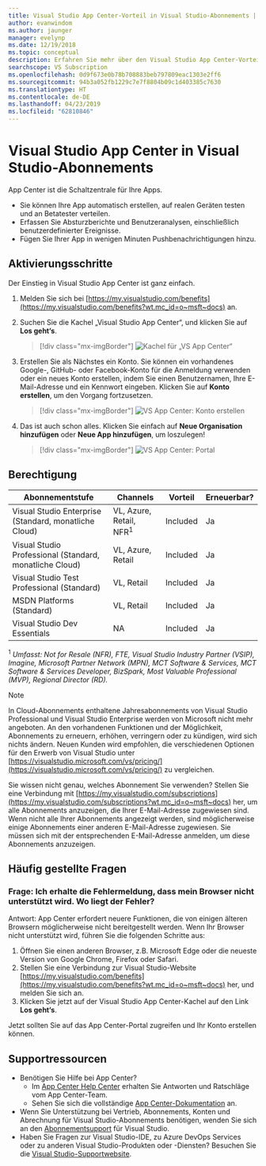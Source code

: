 ```yaml
---
title: Visual Studio App Center-Vorteil in Visual Studio-Abonnements | Microsoft-Dokumentation
author: evanwindom
ms.author: jaunger
manager: evelynp
ms.date: 12/19/2018
ms.topic: conceptual
description: Erfahren Sie mehr über den Visual Studio App Center-Vorteil, der in Visual Studio-Abonnements enthalten ist.
searchscope: VS Subscription
ms.openlocfilehash: 0d9f673e0b78b708883beb797809eac1303e2ff6
ms.sourcegitcommit: 94b3a052fb1229c7e7f8804b09c1d403385c7630
ms.translationtype: HT
ms.contentlocale: de-DE
ms.lasthandoff: 04/23/2019
ms.locfileid: "62810846"
---
```

# <a name="visual-studio-app-center-in-visual-studio-subscriptions"></a>Visual Studio App Center in Visual Studio-Abonnements

App Center ist die Schaltzentrale für Ihre Apps.

- Sie können Ihre App automatisch erstellen, auf realen Geräten testen und an Betatester verteilen.
- Erfassen Sie Absturzberichte und Benutzeranalysen, einschließlich benutzerdefinierter Ereignisse.
- Fügen Sie Ihrer App in wenigen Minuten Pushbenachrichtigungen hinzu.

## <a name="activation-steps"></a>Aktivierungsschritte
Der Einstieg in Visual Studio App Center ist ganz einfach.
1. Melden Sie sich bei [https://my.visualstudio.com/benefits](https://my.visualstudio.com/benefits?wt.mc_id=o~msft~docs) an.

2. Suchen Sie die Kachel „Visual Studio App Center“, und klicken Sie auf **Los geht‘s**.
    > [!div class="mx-imgBorder"]
    > ![Kachel für „VS App Center“](_img/vs-app-center/vs-app-center-tile.png)

3. Erstellen Sie als Nächstes ein Konto.  Sie können ein vorhandenes Google-, GitHub- oder Facebook-Konto für die Anmeldung verwenden oder ein neues Konto erstellen, indem Sie einen Benutzernamen, Ihre E-Mail-Adresse und ein Kennwort eingeben.  Klicken Sie auf **Konto erstellen**, um den Vorgang fortzusetzen.
    > [!div class="mx-imgBorder"]
    > ![VS App Center: Konto erstellen](_img/vs-app-center/vs-app-center-create-account.png)

4. Das ist auch schon alles.  Klicken Sie einfach auf **Neue Organisation hinzufügen** oder **Neue App hinzufügen**, um loszulegen!
    > [!div class="mx-imgBorder"]
    > ![VS App Center: Portal](_img/vs-app-center/vs-app-center-portal.png)

## <a name="eligibility"></a>Berechtigung

| Abonnementstufe                                                 |     Channels                                            | Vorteil                                                          | Erneuerbar?    |
|--------------------------------------------------------------------|---------------------------------------------------------|------------------------------------------------------------------|---------------|
| Visual Studio Enterprise (Standard, monatliche Cloud)   | VL, Azure, Retail, NFR<sup>1</sup> | Included       |  Ja          |
| Visual Studio Professional (Standard, monatliche Cloud) | VL, Azure, Retail                                       | Included                                                            |Ja |
| Visual Studio Test Professional (Standard)                         | VL, Retail                                              | Included                                                            |Ja |
| MSDN Platforms (Standard)                                          | VL, Retail                                              | Included                                                            |Ja |
| Visual Studio Dev Essentials | NA  | Included                                                            |Ja |

<sup>1</sup> *Umfasst:  Not for Resale (NFR), FTE, Visual Studio Industry Partner (VSIP), Imagine, Microsoft Partner Network (MPN), MCT Software & Services, MCT Software & Services Developer, BizSpark, Most Valuable Professional (MVP), Regional Director (RD).*

> [!NOTE]
> In Cloud-Abonnements enthaltene Jahresabonnements von Visual Studio Professional und Visual Studio Enterprise werden von Microsoft nicht mehr angeboten. An den vorhandenen Funktionen und der Möglichkeit, Abonnements zu erneuern, erhöhen, verringern oder zu kündigen, wird sich nichts ändern. Neuen Kunden wird empfohlen, die verschiedenen Optionen für den Erwerb von Visual Studio unter [https://visualstudio.microsoft.com/vs/pricing/](https://visualstudio.microsoft.com/vs/pricing/) zu vergleichen.

Sie wissen nicht genau, welches Abonnement Sie verwenden?  Stellen Sie eine Verbindung mit [https://my.visualstudio.com/subscriptions](https://my.visualstudio.com/subscriptions?wt.mc_id=o~msft~docs) her, um alle Abonnements anzuzeigen, die Ihrer E-Mail-Adresse zugewiesen sind. Wenn nicht alle Ihrer Abonnements angezeigt werden, sind möglicherweise einige Abonnements einer anderen E-Mail-Adresse zugewiesen.  Sie müssen sich mit der entsprechenden E-Mail-Adresse anmelden, um diese Abonnements anzuzeigen.

## <a name="frequently-asked-questions"></a>Häufig gestellte Fragen

### <a name="q--i-get-an-error-that-my-browser-is-unsupported--whats-wrong"></a>Frage:  Ich erhalte die Fehlermeldung, dass mein Browser nicht unterstützt wird.  Wo liegt der Fehler?
Antwort:  App Center erfordert neuere Funktionen, die von einigen älteren Browsern möglicherweise nicht bereitgestellt werden.  Wenn Ihr Browser nicht unterstützt wird, führen Sie die folgenden Schritte aus:
1. Öffnen Sie einen anderen Browser, z.B. Microsoft Edge oder die neueste Version von Google Chrome, Firefox oder Safari.
2. Stellen Sie eine Verbindung zur Visual Studio-Website [https://my.visualstudio.com/benefits](https://my.visualstudio.com/benefits?wt.mc_id=o~msft~docs) her, und melden Sie sich an.
3. Klicken Sie jetzt auf der Visual Studio App Center-Kachel auf den Link **Los geht‘s**.

Jetzt sollten Sie auf das App Center-Portal zugreifen und Ihr Konto erstellen können.

## <a name="support-resources"></a>Supportressourcen
- Benötigen Sie Hilfe bei App Center?
    - Im [App Center Help Center](https://intercom.help/appcenter/) erhalten Sie Antworten und Ratschläge vom App Center-Team.
    - Sehen Sie sich die vollständige [App Center-Dokumentation](/appcenter/) an.
- Wenn Sie Unterstützung bei Vertrieb, Abonnements, Konten und Abrechnung für Visual Studio-Abonnements benötigen, wenden Sie sich an den [Abonnementsupport](https://visualstudio.microsoft.com/subscriptions/support/) für Visual Studio.
- Haben Sie Fragen zur Visual Studio-IDE, zu Azure DevOps Services oder zu anderen Visual Studio-Produkten oder -Diensten?  Besuchen Sie die [Visual Studio-Supportwebsite](https://visualstudio.microsoft.com/support/).